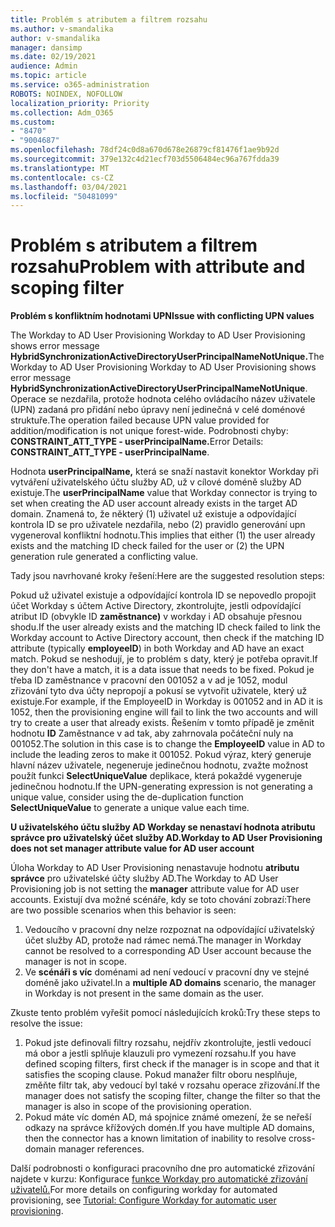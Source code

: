 ```yaml
---
title: Problém s atributem a filtrem rozsahu
ms.author: v-smandalika
author: v-smandalika
manager: dansimp
ms.date: 02/19/2021
audience: Admin
ms.topic: article
ms.service: o365-administration
ROBOTS: NOINDEX, NOFOLLOW
localization_priority: Priority
ms.collection: Adm_O365
ms.custom:
- "8470"
- "9004687"
ms.openlocfilehash: 78df24c0d8a670d678e26879cf81476f1ae9b92d
ms.sourcegitcommit: 379e132c4d21ecf703d5506484ec96a767fdda39
ms.translationtype: MT
ms.contentlocale: cs-CZ
ms.lasthandoff: 03/04/2021
ms.locfileid: "50481099"
---
```

# <a name="problem-with-attribute-and-scoping-filter"></a><span data-ttu-id="f3529-102">Problém s atributem a filtrem rozsahu</span><span class="sxs-lookup"><span data-stu-id="f3529-102">Problem with attribute and scoping filter</span></span>

<span data-ttu-id="f3529-103">**Problém s konfliktním hodnotami UPN**</span><span class="sxs-lookup"><span data-stu-id="f3529-103">**Issue with conflicting UPN values**</span></span>

<span data-ttu-id="f3529-104">The Workday to AD User Provisioning Workday to AD User Provisioning shows error message **HybridSynchronizationActiveDirectoryUserPrincipalNameNotUnique.**</span><span class="sxs-lookup"><span data-stu-id="f3529-104">The Workday to AD User Provisioning Workday to AD User Provisioning shows error message **HybridSynchronizationActiveDirectoryUserPrincipalNameNotUnique**.</span></span> <span data-ttu-id="f3529-105">Operace se nezdařila, protože hodnota celého ovládacího název uživatele (UPN) zadaná pro přidání nebo úpravy není jedinečná v celé doménové struktuře.</span><span class="sxs-lookup"><span data-stu-id="f3529-105">The operation failed because UPN value provided for addition/modification is not unique forest-wide.</span></span> <span data-ttu-id="f3529-106">Podrobnosti chyby: **CONSTRAINT_ATT_TYPE - userPrincipalName.**</span><span class="sxs-lookup"><span data-stu-id="f3529-106">Error Details: **CONSTRAINT_ATT_TYPE - userPrincipalName**.</span></span>

<span data-ttu-id="f3529-107">Hodnota **userPrincipalName,** která se snaží nastavit konektor Workday při vytváření uživatelského účtu služby AD, už v cílové doméně služby AD existuje.</span><span class="sxs-lookup"><span data-stu-id="f3529-107">The **userPrincipalName** value that Workday connector is trying to set when creating the AD user account already exists in the target AD domain.</span></span> <span data-ttu-id="f3529-108">Znamená to, že některý (1) uživatel už existuje a odpovídající kontrola ID se pro uživatele nezdařila, nebo (2) pravidlo generování upn vygeneroval konfliktní hodnotu.</span><span class="sxs-lookup"><span data-stu-id="f3529-108">This implies that either (1) the user already exists and the matching ID check failed for the user or (2) the UPN generation rule generated a conflicting value.</span></span>

<span data-ttu-id="f3529-109">Tady jsou navrhované kroky řešení:</span><span class="sxs-lookup"><span data-stu-id="f3529-109">Here are the suggested resolution steps:</span></span>

<span data-ttu-id="f3529-110">Pokud už uživatel existuje a odpovídající kontrola ID se nepovedlo propojit účet Workday s účtem Active Directory, zkontrolujte, jestli odpovídající atribut ID (obvykle ID **zaměstnance)** v workday i AD obsahuje přesnou shodu.</span><span class="sxs-lookup"><span data-stu-id="f3529-110">If the user already exists and the matching ID check failed to link the Workday account to Active Directory account, then check if the matching ID attribute (typically **employeeID**) in both Workday and AD have an exact match.</span></span> <span data-ttu-id="f3529-111">Pokud se neshodují, je to problém s daty, který je potřeba opravit.</span><span class="sxs-lookup"><span data-stu-id="f3529-111">If they don't have a match, it is a data issue that needs to be fixed.</span></span> <span data-ttu-id="f3529-112">Pokud je třeba ID zaměstnance v pracovní den 001052 a v ad je 1052, modul zřizování tyto dva účty nepropojí a pokusí se vytvořit uživatele, který už existuje.</span><span class="sxs-lookup"><span data-stu-id="f3529-112">For example, if the EmployeeID in Workday is 001052 and in AD it is 1052, then the provisioning engine will fail to link the two accounts and will try to create a user that already exists.</span></span> <span data-ttu-id="f3529-113">Řešením v tomto případě je změnit hodnotu **ID** Zaměstnance v ad tak, aby zahrnovala počáteční nuly na 001052.</span><span class="sxs-lookup"><span data-stu-id="f3529-113">The solution in this case is to change the **EmployeeID** value in AD to include the leading zeros to make it 001052.</span></span>
<span data-ttu-id="f3529-114">Pokud výraz, který generuje hlavní název uživatele, negeneruje jedinečnou hodnotu, zvažte možnost použít funkci **SelectUniqueValue** deplikace, která pokaždé vygeneruje jedinečnou hodnotu.</span><span class="sxs-lookup"><span data-stu-id="f3529-114">If the UPN-generating expression is not generating a unique value, consider using the de-duplication function **SelectUniqueValue** to generate a unique value each time.</span></span>

<span data-ttu-id="f3529-115">**U uživatelského účtu služby AD Workday se nenastaví hodnota atributu správce pro uživatelský účet služby AD.**</span><span class="sxs-lookup"><span data-stu-id="f3529-115">**Workday to AD User Provisioning does not set manager attribute value for AD user account**</span></span>

<span data-ttu-id="f3529-116">Úloha Workday to AD User Provisioning nenastavuje hodnotu **atributu správce** pro uživatelské účty služby AD.</span><span class="sxs-lookup"><span data-stu-id="f3529-116">The Workday to AD User Provisioning job is not setting the **manager** attribute value for AD user accounts.</span></span> <span data-ttu-id="f3529-117">Existují dva možné scénáře, kdy se toto chování zobrazí:</span><span class="sxs-lookup"><span data-stu-id="f3529-117">There are two possible scenarios when this behavior is seen:</span></span>

1. <span data-ttu-id="f3529-118">Vedoucího v pracovní dny nelze rozpoznat na odpovídající uživatelský účet služby AD, protože nad rámec nemá.</span><span class="sxs-lookup"><span data-stu-id="f3529-118">The manager in Workday cannot be resolved to a corresponding AD User account because the manager is not in scope.</span></span>
2. <span data-ttu-id="f3529-119">Ve **scénáři s víc** doménami ad není vedoucí v pracovní dny ve stejné doméně jako uživatel.</span><span class="sxs-lookup"><span data-stu-id="f3529-119">In a **multiple AD domains** scenario, the manager in Workday is not present in the same domain as the user.</span></span>

<span data-ttu-id="f3529-120">Zkuste tento problém vyřešit pomocí následujících kroků:</span><span class="sxs-lookup"><span data-stu-id="f3529-120">Try these steps to resolve the issue:</span></span>

1. <span data-ttu-id="f3529-121">Pokud jste definovali filtry rozsahu, nejdřív zkontrolujte, jestli vedoucí má obor a jestli splňuje klauzuli pro vymezení rozsahu.</span><span class="sxs-lookup"><span data-stu-id="f3529-121">If you have defined scoping filters, first check if the manager is in scope and that it satisfies the scoping clause.</span></span> <span data-ttu-id="f3529-122">Pokud manažer filtr oboru nesplňuje, změňte filtr tak, aby vedoucí byl také v rozsahu operace zřizování.</span><span class="sxs-lookup"><span data-stu-id="f3529-122">If the manager does not satisfy the scoping filter, change the filter so that the manager is also in scope of the provisioning operation.</span></span>
2. <span data-ttu-id="f3529-123">Pokud máte víc domén AD, má spojnice známé omezení, že se neřeší odkazy na správce křížových domén.</span><span class="sxs-lookup"><span data-stu-id="f3529-123">If you have multiple AD domains, then the connector has a known limitation of inability to resolve cross-domain manager references.</span></span>

<span data-ttu-id="f3529-124">Další podrobnosti o konfiguraci pracovního dne pro automatické zřizování najdete v kurzu: Konfigurace [funkce Workday pro automatické zřizování uživatelů.](https://docs.microsoft.com/azure/active-directory/saas-apps/workday-inbound-tutorial)</span><span class="sxs-lookup"><span data-stu-id="f3529-124">For more details on configuring workday for automated provisioning, see [Tutorial: Configure Workday for automatic user provisioning](https://docs.microsoft.com/azure/active-directory/saas-apps/workday-inbound-tutorial).</span></span>













